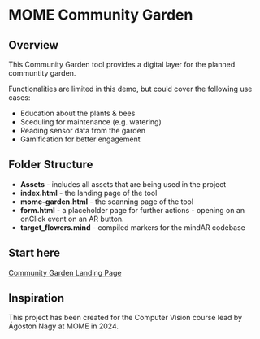# MOME Community Garden
## Overview
This Community Garden tool provides a digital layer for the planned communtity garden. 

Functionalities are limited in this demo, but could cover the following use cases:

* Education about the plants & bees
* Sceduling for maintenance (e.g. watering)
* Reading sensor data from the garden
* Gamification for better engagement


## Folder Structure

* **Assets** - includes all assets that are being used in the project
* **index.html** - the landing page of the tool
* **mome-garden.html** - the scanning page of the tool
* **form.html** - a placeholder page for further actions - opening on an onClick event on an AR button.
* **target_flowers.mind** - compiled markers for the mindAR codebase

## Start here

[Community Garden Landing Page](https://pereviki.github.io/semantic-vision/007_augmented_reality_image_tracking/community-garden/index.html)


## Inspiration
This project has been created for the Computer Vision course lead by Ágoston Nagy at MOME in 2024.